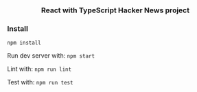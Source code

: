 
<h3 align="center">React with TypeScript Hacker News project</a></h3>

### Install


`npm install`  

Run dev server with: `npm start` 

Lint with: `npm run lint`

Test with: `npm run test`

